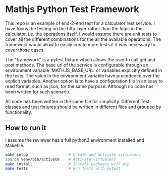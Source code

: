 # Mathjs Python Test Framework

This repo is an example of end-2-end test for a calculator rest service. I have focus the testing on the http layer
rather than the logic in the calculator, i.e. the operations itself. I would assume there are unit tests to cover all
the different combinations for the all the available operations. The framework would allow to easily create more tests
if it was necessary to cover those cases.

The "framework" is a pytest fixture which allows the user to call get and post methods. The base url of the service is
configurable through an environment variable 'MATHJS_BASE_URL' or variables explicitly defined in the tests. The value
in the environment variable have precedence over the explicit variables. Another option is to have a configuration file
in an easy to read format, such as json, for the same purpose. Although no code has been written for such scenario.

All code has been written in the same file for simplicity. Different Test classes and test fixtures should be written
in different files and grouped by functionality.

## How to run it

I assume the reviewer has a full python3 environment installed and Makefile. 

``` bash
make setup                  # Create and activate virtualenv
source venv/bin/activate    # Activate virtualenv
make install                # Install packages with pip
make tests                  # Run tests with pytest
```

